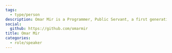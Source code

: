 ```yaml
---
tags:
  - type/person
description: Omar Mir is a Programmer, Public Servant, a first generation immigrant, and a new father. In the summer you can find him in fishing, camping, cycling or woodworking and in front of his computer in the winter.
social:
  github: https://github.com/omarmir
title: Omar Mir
categories:
  - role/speaker
---
```

